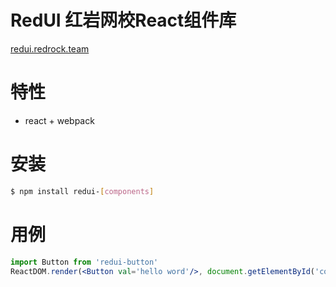 

# RedUI 红岩网校React组件库

[redui.redrock.team](http://redui.redrock.team) 

# 特性

- react + webpack

# 安装

````bash
$ npm install redui-[components]
````

# 用例

````jsx
import Button from 'redui-button'
ReactDOM.render(<Button val='hello word'/>, document.getElementById('container'))
````
